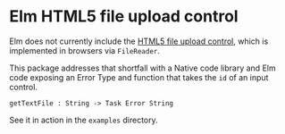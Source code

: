 # Elm HTML5 file upload control

Elm does not currently include the [HTML5 file upload control](http://www.w3.org/TR/html-markup/input.file.html), which is implemented in browsers via `FileReader`.

This package addresses that shortfall with a Native code library and Elm code exposing an Error Type and function that takes the `id` of an input control.

    getTextFile : String -> Task Error String

See it in action in the `examples` directory.

